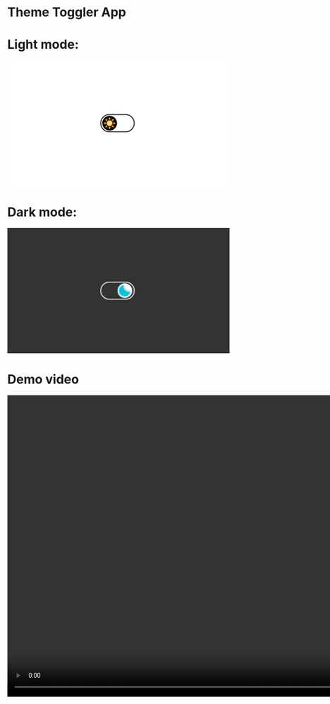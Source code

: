 # Theme Toggler App
# Light mode:
![Light](demo-light.png)
# Dark mode:
![Dark](demo-dark.png)

# Demo video
<video src='demo.mp4' width=1366/>
